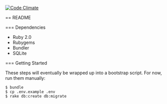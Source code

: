 [![Code Climate](https://codeclimate.com/repos/51ca61cc56b1023b06009574/badges/664073e19f2501b1fb61/gpa.png)](https://codeclimate.com/repos/51ca61cc56b1023b06009574/feed)

== README

=== Dependencies

* Ruby 2.0
* Rubygems
* Bundler
* SQLite

=== Getting Started

These steps will eventually be wrapped up into a bootstrap script. For now,
run them manually:

    $ bundle
    $ cp .env.example .env
    $ rake db:create db:migrate

